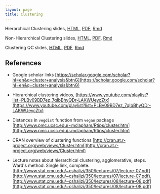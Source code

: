 ```yaml
---
layout: page
title: Clustering
---
```


Hierarchical Clustering slides, [HTML](/BIOS567/assets/presentation_Clustering/Clustering.html), [PDF](/BIOS567/assets/presentation_Clustering/Clustering.pdf), [Rmd](/BIOS567/assets/presentation_Clustering/Clustering.Rmd)

Non-Hierarchical Clustering slides, [HTML](/BIOS567/assets/presentation_Clustering/Clustering1.html), [PDF](/BIOS567/assets/presentation_Clustering/Clustering1.pdf), [Rmd](/BIOS567/assets/presentation_Clustering/Clustering1.Rmd)

Clustering QC slides, [HTML](/BIOS567/assets/presentation_Clustering/Clustering2.html), [PDF](/BIOS567/assets/presentation_Clustering/Clustering2.pdf), [Rmd](/BIOS567/assets/presentation_Clustering/Clustering2.Rmd)

<!--
## Examples

- More PCA examples [https://genomicsclass.github.io/book/pages/pca_svd.html](https://genomicsclass.github.io/book/pages/pca_svd.html)
-->

## References

- Google scholar links [https://scholar.google.com/scholar?hl=en&q=cluster+analysis&btnG](https://scholar.google.com/scholar?hl=en&q=cluster+analysis&btnG)

- Hierarchical clustering videos, [https://www.youtube.com/playlist?list=PLBv09BD7ez_7qIbBhyQDr-LAKWUeycZtx](https://www.youtube.com/playlist?list=PLBv09BD7ez_7qIbBhyQDr-LAKWUeycZtx)

- Distances in `vegdist` function from `vegan` package [http://www.pmc.ucsc.edu/~mclapham/Rtips/cluster.htm](http://www.pmc.ucsc.edu/~mclapham/Rtips/cluster.htm)

- CRAN overview of clustering functions [http://cran.at.r-project.org/web/views/Cluster.html](http://cran.at.r-project.org/web/views/Cluster.html)

- Lecture notes about hierarchical clustering, agglomerative, steps. Ward's method. Single link, complete. [http://www.stat.cmu.edu/~cshalizi/350/lectures/07/lecture-07.pdf](http://www.stat.cmu.edu/~cshalizi/350/lectures/07/lecture-07.pdf), [http://www.stat.cmu.edu/~cshalizi/350/lectures/08/lecture-08.pdf](http://www.stat.cmu.edu/~cshalizi/350/lectures/08/lecture-08.pdf)

<!--
- Chen et.al. "EVALUATION AND COMPARISON OF CLUSTERING ALGORITHMS IN ANGLYZING ES CELL GENE EXPRESSION DATA" [http://www3.stat.sinica.edu.tw/statistica/oldpdf/A12n112.pdf](http://www3.stat.sinica.edu.tw/statistica/oldpdf/A12n112.pdf)

- Ronan et.al. “Avoiding Common Pitfalls When Clustering Biological Data.” Science Signaling 2016 [http://stke.sciencemag.org/content/9/432/re6.long](http://stke.sciencemag.org/content/9/432/re6.long)

- Overview of dimensionality reduction techniques, Onderwater, Martijn. “Outlier Preservation by Dimensionality Reduction Techniques.” IJDATS 2015 [http://www.inderscience.com/offer.php?id=71365](http://www.inderscience.com/offer.php?id=71365)

- PCA statistics [http://users.ics.aalto.fi/jhollmen/dippa/node30.html](http://users.ics.aalto.fi/jhollmen/dippa/node30.html), [https://onlinecourses.science.psu.edu/stat505/node/51](https://onlinecourses.science.psu.edu/stat505/node/51)

- Relationship between SVD and PCA [https://stats.stackexchange.com/questions/134282/relationship-between-svd-and-pca-how-to-use-svd-to-perform-pca](https://stats.stackexchange.com/questions/134282/relationship-between-svd-and-pca-how-to-use-svd-to-perform-pca)

- NMF, nonnegative matrix factorization for gene expression studies. Brunet et.al. “Metagenes and Molecular Pattern Discovery Using Matrix Factorization.” PNAS, 2004. [http://www.pnas.org/content/101/12/4164.long](http://www.pnas.org/content/101/12/4164.long)

- Biclustering, Pontes et. al. “Biclustering on Expression Data: A Review.” Journal of Biomedical Informatics, 2015 [http://www.sciencedirect.com/science/article/pii/S1532046415001380](http://www.sciencedirect.com/science/article/pii/S1532046415001380)

## Selected R packages

- `ConsensusClusterPlus` - cluster count and membership, [https://www.bioconductor.org/packages/release/bioc/html/ConsensusClusterPlus.html](https://www.bioconductor.org/packages/release/bioc/html/ConsensusClusterPlus.html)

- `sigclust` - Statistical Significance of Clustering, [https://cran.r-project.org/web/packages/sigclust/index.html](https://cran.r-project.org/web/packages/sigclust/index.html)

## Datasets

- [nci60.tsv](http://odin.mdacc.tmc.edu/~kdo/TeachBioinf/Projects%20&%20Data%20Sets/nci60.tsv) - cell types can be clustered
-->

